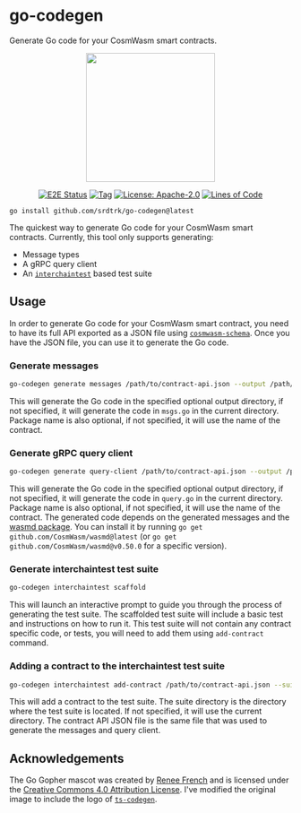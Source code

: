 # go-codegen

Generate Go code for your CosmWasm smart contracts.

<p align="center">
  <img width="230" src="go-codegen.svg">
</p>

<div align="center">

  [![E2E Status](https://github.com/srdtrk/go-codegen/actions/workflows/integration.yml/badge.svg?branch=main)](https://github.com/srdtrk/go-codegen/tree/main/integration_test)
  [![Tag](https://img.shields.io/github/tag/srdtrk/go-codegen.svg)](https://github.com/srdtrk/go-codegen/releases/latest)
  [![License: Apache-2.0](https://img.shields.io/github/license/srdtrk/go-codegen.svg)](https://github.com/srdtrk/go-codegen/blob/main/LICENSE)
  [![Lines of Code](https://tokei.rs/b1/github/srdtrk/go-codegen)](https://github.com/srdtrk/go-codegen)
</div>

```
go install github.com/srdtrk/go-codegen@latest
```

The quickest way to generate Go code for your CosmWasm smart contracts. Currently, this tool only supports generating:

- Message types
- A gRPC query client
- An [`interchaintest`](https://github.com/strangelove-ventures/interchaintest) based test suite

## Usage

In order to generate Go code for your CosmWasm smart contract, you need to have its full API exported as a JSON file
using [`cosmwasm-schema`](https://crates.io/crates/cosmwasm-schema).
Once you have the JSON file, you can use it to generate the Go code.

### Generate messages

```sh
go-codegen generate messages /path/to/contract-api.json --output /path/to/output.go --package-name mypackage
```

This will generate the Go code in the specified optional output directory, if not specified, it will generate the code in `msgs.go` in the current directory.
Package name is also optional, if not specified, it will use the name of the contract.

### Generate gRPC query client

```sh
go-codegen generate query-client /path/to/contract-api.json --output /path/to/output.go --package-name mypackage
```

This will generate the Go code in the specified optional output directory, if not specified, it will generate the code in `query.go` in the current directory. Package name is also optional, if not specified, it will use the name of the contract. The generated code depends on the generated messages and the [wasmd package](https://pkg.go.dev/github.com/CosmWasm/wasmd). You can install it by running `go get github.com/CosmWasm/wasmd@latest` (or `go get github.com/CosmWasm/wasmd@v0.50.0` for a specific version).

### Generate interchaintest test suite

```sh
go-codegen interchaintest scaffold
```

This will launch an interactive prompt to guide you through the process of generating the test suite.
The scaffolded test suite will include a basic test and instructions on how to run it. This test suite will not contain any contract specific code, or tests, you will need to add them using `add-contract` command.

### Adding a contract to the interchaintest test suite

```sh
go-codegen interchaintest add-contract /path/to/contract-api.json --suite-dir /path/to/suite
```

This will add a contract to the test suite. The suite directory is the directory where the test suite is located. If not specified, it will use the current directory. The contract API JSON file is the same file that was used to generate the messages and query client.

## Acknowledgements

The Go Gopher mascot was created by [Renee French](https://reneefrench.blogspot.com/) and is licensed under the [Creative Commons 4.0 Attribution License](https://creativecommons.org/licenses/by/4.0/).
I've modified the original image to include the logo of [`ts-codegen`](https://github.com/CosmWasm/ts-codegen).
